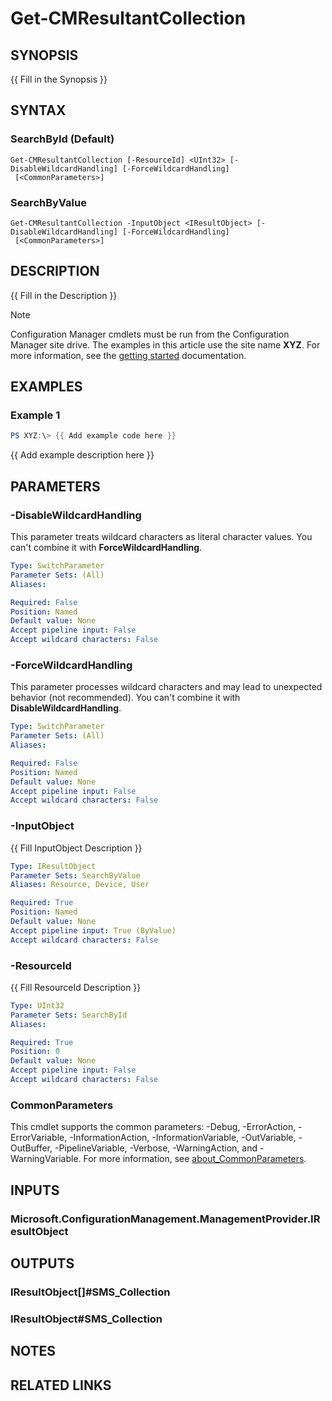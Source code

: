 ﻿---
external help file: AdminUI.PS.dll-Help.xml
Module Name: ConfigurationManager
online version:
schema: 2.0.0
---

# Get-CMResultantCollection

## SYNOPSIS
{{ Fill in the Synopsis }}

## SYNTAX

### SearchById (Default)
```
Get-CMResultantCollection [-ResourceId] <UInt32> [-DisableWildcardHandling] [-ForceWildcardHandling]
 [<CommonParameters>]
```

### SearchByValue
```
Get-CMResultantCollection -InputObject <IResultObject> [-DisableWildcardHandling] [-ForceWildcardHandling]
 [<CommonParameters>]
```

## DESCRIPTION
{{ Fill in the Description }}

> [!NOTE]
> Configuration Manager cmdlets must be run from the Configuration Manager site drive.
> The examples in this article use the site name **XYZ**. For more information, see the
> [getting started](/powershell/sccm/overview) documentation.

## EXAMPLES

### Example 1
```powershell
PS XYZ:\> {{ Add example code here }}
```

{{ Add example description here }}

## PARAMETERS

### -DisableWildcardHandling
This parameter treats wildcard characters as literal character values. You can't combine it with **ForceWildcardHandling**.

```yaml
Type: SwitchParameter
Parameter Sets: (All)
Aliases:

Required: False
Position: Named
Default value: None
Accept pipeline input: False
Accept wildcard characters: False
```

### -ForceWildcardHandling
This parameter processes wildcard characters and may lead to unexpected behavior (not recommended). You can't combine it with **DisableWildcardHandling**.

```yaml
Type: SwitchParameter
Parameter Sets: (All)
Aliases:

Required: False
Position: Named
Default value: None
Accept pipeline input: False
Accept wildcard characters: False
```

### -InputObject
{{ Fill InputObject Description }}

```yaml
Type: IResultObject
Parameter Sets: SearchByValue
Aliases: Resource, Device, User

Required: True
Position: Named
Default value: None
Accept pipeline input: True (ByValue)
Accept wildcard characters: False
```

### -ResourceId
{{ Fill ResourceId Description }}

```yaml
Type: UInt32
Parameter Sets: SearchById
Aliases:

Required: True
Position: 0
Default value: None
Accept pipeline input: False
Accept wildcard characters: False
```

### CommonParameters
This cmdlet supports the common parameters: -Debug, -ErrorAction, -ErrorVariable, -InformationAction, -InformationVariable, -OutVariable, -OutBuffer, -PipelineVariable, -Verbose, -WarningAction, and -WarningVariable. For more information, see [about_CommonParameters](http://go.microsoft.com/fwlink/?LinkID=113216).

## INPUTS

### Microsoft.ConfigurationManagement.ManagementProvider.IResultObject

## OUTPUTS

### IResultObject[]#SMS_Collection

### IResultObject#SMS_Collection

## NOTES

## RELATED LINKS

